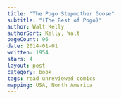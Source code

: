 ```yaml
---
title: "The Pogo Stepmother Goose"
subtitle: "(The Best of Pogo)"
author: Walt Kelly
authorSort: Kelly, Walt
pageCount: 96
date: 2014-01-01
written: 1954
stars: 4
layout: post
category: book
tags: read unreviewed comics
mapping: USA, North America
---
```

